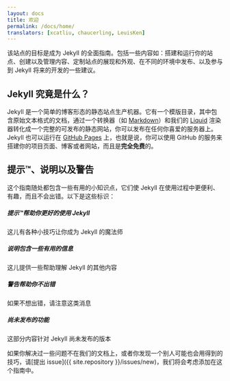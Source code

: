 ```yaml
---
layout: docs
title: 欢迎
permalink: /docs/home/
translators: [xcatliu, chaucerling, LeuisKen]
---
```


该站点的目标是成为 Jekyll 的全面指南。包括一些内容如：搭建和运行你的站点、创建以及管理内容、定制站点的展现和外观、在不同的环境中发布、以及参与到 Jekyll 将来的开发的一些建议。

## Jekyll 究竟是什么？

Jekyll 是一个简单的博客形态的静态站点生产机器。它有一个模版目录，其中包含原始文本格式的文档，通过一个转换器（如 [Markdown](http://daringfireball.net/projects/markdown/)）和我们的 [Liquid](https://github.com/Shopify/liquid/wiki) 渲染器转化成一个完整的可发布的静态网站，你可以发布在任何你喜爱的服务器上。Jekyll 也可以运行在 [GitHub Pages](http://pages.github.com/) 上，也就是说，你可以使用 GitHub 的服务来搭建你的项目页面、博客或者网站，而且是**完全免费**的。

## 提示™、说明以及警告

这个指南随处都包含一些有用的小知识点，它们使 Jekyll 在使用过程中更便利、有趣，而且不会出错。以下是这些标识：

<div class="note">
  <h5>提示™帮助你更好的使用 Jekyll</h5>
  <p>这儿有各种小技巧让你成为 Jekyll 的魔法师</p>
</div>

<div class="note info">
  <h5>说明包含一些有用的信息</h5>
  <p>这儿提供一些帮助理解 Jekyll 的其他内容</p>
</div>

<div class="note warning">
  <h5>警告帮助你不出错</h5>
  <p>如果不想出错，请注意这类消息</p>
</div>

<div class="note unreleased">
  <h5>尚未发布的功能</h5>
  <p>这部分内容针对 Jekyll 尚未发布的版本</p>
</div>

如果你解决过一些问题不在我们的文档上，或者你发现一个别人可能也会用得到的技巧，请[提出 issue]({{ site.repository }}/issues/new)，我们将会考虑添加在这个指南中。
